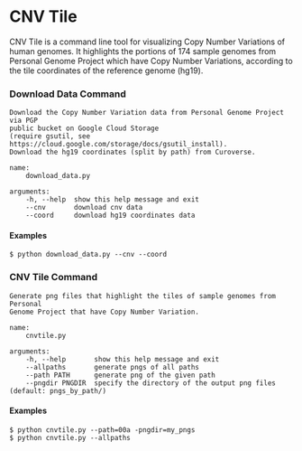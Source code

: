 CNV Tile
========

CNV Tile is a command line tool for visualizing Copy Number Variations of human genomes.
It highlights the portions of 174 sample genomes from Personal Genome Project which have
Copy Number Variations, according to the tile coordinates of the reference genome (hg19). 

### Download Data Command
	Download the Copy Number Variation data from Personal Genome Project via PGP 
	public bucket on Google Cloud Storage 
	(require gsutil, see https://cloud.google.com/storage/docs/gsutil_install).
	Download the hg19 coordinates (split by path) from Curoverse.

```
name:
	download_data.py

arguments:
	-h, --help  show this help message and exit
	--cnv       download cnv data
	--coord     download hg19 coordinates data
```
  
#### Examples
	$ python download_data.py --cnv --coord


### CNV Tile Command
	Generate png files that highlight the tiles of sample genomes from Personal
	Genome Project that have Copy Number Variation.

```
name:
	cnvtile.py
	
arguments:
	-h, --help       show this help message and exit
	--allpaths       generate pngs of all paths
	--path PATH      generate png of the given path
	--pngdir PNGDIR  specify the directory of the output png files (default: pngs_by_path/)
```
  
#### Examples
	$ python cnvtile.py --path=00a -pngdir=my_pngs
	$ python cnvtile.py --allpaths

